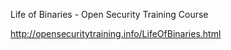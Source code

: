Life of Binaries - Open Security Training Course

http://opensecuritytraining.info/LifeOfBinaries.html

